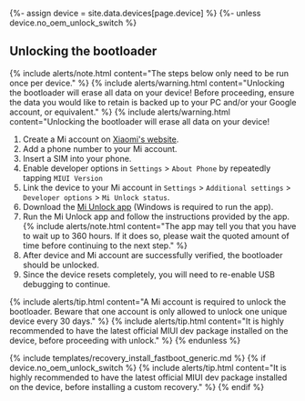 {%- assign device = site.data.devices[page.device] %}
{%- unless device.no_oem_unlock_switch %}
## Unlocking the bootloader

{% include alerts/note.html content="The steps below only need to be run once per device." %}
{% include alerts/warning.html content="Unlocking the bootloader will erase all data on your device! Before proceeding, ensure the data you would like to retain is backed up to your PC and/or your Google account, or equivalent." %}
{% include alerts/warning.html content="Unlocking the bootloader will erase all data on your device!

1. Create a Mi account on [Xiaomi's website](https://global.account.xiaomi.com/pass/register).
2. Add a phone number to your Mi account.
3. Insert a SIM into your phone.
4. Enable developer options in `Settings` > `About Phone` by repeatedly tapping `MIUI Version`
5. Link the device to your Mi account in `Settings` > `Additional settings` > `Developer options` > `Mi Unlock status`.
6. Download the [Mi Unlock app](https://en.miui.com/unlock/download_en.html) (Windows is required to run the app).
7. Run the Mi Unlock app and follow the instructions provided by the app.
{% include alerts/note.html content="The app may tell you that you have to wait up to 360 hours. If it does so, please wait the quoted amount of time before continuing to the next step." %}
8. After device and Mi account are successfully verified, the bootloader should be unlocked.
9. Since the device resets completely, you will need to re-enable USB debugging to continue.

{% include alerts/tip.html content="A Mi account is required to unlock the bootloader. Beware that one account is only allowed to unlock one unique device every 30 days." %}
{% include alerts/tip.html content="It is highly recommended to have the latest official MIUI dev package installed on the device, before proceeding with unlock." %}
{% endunless %}

{% include templates/recovery_install_fastboot_generic.md %}
{% if device.no_oem_unlock_switch %}
{% include alerts/tip.html content="It is highly recommended to have the latest official MIUI dev package installed on the device, before installing a custom recovery." %}
{% endif %}
